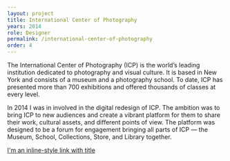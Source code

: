 ```yaml
---
layout: project
title: International Center of Photography
years: 2014
role: Designer
permalink: /international-center-of-photography
order: 4
---
```

The International Center of Photography (ICP) is the world’s leading institution dedicated to photography and visual culture. It is based in New York and consists of a museum and a photography school. To date, ICP has presented more than 700 exhibitions and offered thousands of classes at every level.

In 2014 I was in involved in the digital redesign of ICP. The ambition was to bring ICP to new audiences and create a vibrant platform for them to share their work, cultural assets, and different points of view. The platform was designed to be a forum for engagement bringing all parts of ICP — the Museum, School, Collections, Store, and Library together.

[I'm an inline-style link with title](https://www.google.com "Google's Homepage")
